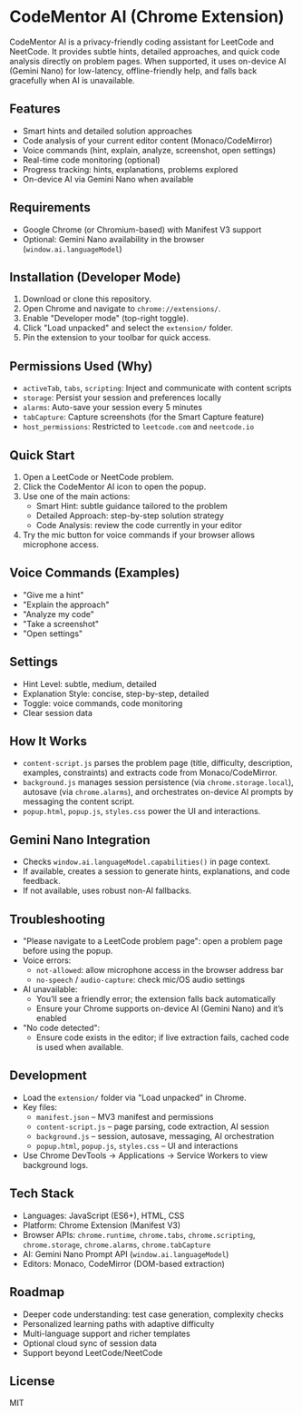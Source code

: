 # CodeMentor AI (Chrome Extension)

CodeMentor AI is a privacy-friendly coding assistant for LeetCode and NeetCode. It provides subtle hints, detailed approaches, and quick code analysis directly on problem pages. When supported, it uses on-device AI (Gemini Nano) for low-latency, offline-friendly help, and falls back gracefully when AI is unavailable.

## Features
- Smart hints and detailed solution approaches
- Code analysis of your current editor content (Monaco/CodeMirror)
- Voice commands (hint, explain, analyze, screenshot, open settings)
- Real-time code monitoring (optional)
- Progress tracking: hints, explanations, problems explored
- On-device AI via Gemini Nano when available

## Requirements
- Google Chrome (or Chromium-based) with Manifest V3 support
- Optional: Gemini Nano availability in the browser (`window.ai.languageModel`)

## Installation (Developer Mode)
1. Download or clone this repository.
2. Open Chrome and navigate to `chrome://extensions/`.
3. Enable "Developer mode" (top-right toggle).
4. Click "Load unpacked" and select the `extension/` folder.
5. Pin the extension to your toolbar for quick access.

## Permissions Used (Why)
- `activeTab`, `tabs`, `scripting`: Inject and communicate with content scripts
- `storage`: Persist your session and preferences locally
- `alarms`: Auto-save your session every 5 minutes
- `tabCapture`: Capture screenshots (for the Smart Capture feature)
- `host_permissions`: Restricted to `leetcode.com` and `neetcode.io`

## Quick Start
1. Open a LeetCode or NeetCode problem.
2. Click the CodeMentor AI icon to open the popup.
3. Use one of the main actions:
   - Smart Hint: subtle guidance tailored to the problem
   - Detailed Approach: step-by-step solution strategy
   - Code Analysis: review the code currently in your editor
4. Try the mic button for voice commands if your browser allows microphone access.

## Voice Commands (Examples)
- "Give me a hint"
- "Explain the approach"
- "Analyze my code"
- "Take a screenshot"
- "Open settings"

## Settings
- Hint Level: subtle, medium, detailed
- Explanation Style: concise, step-by-step, detailed
- Toggle: voice commands, code monitoring
- Clear session data

## How It Works
- `content-script.js` parses the problem page (title, difficulty, description, examples, constraints) and extracts code from Monaco/CodeMirror.
- `background.js` manages session persistence (via `chrome.storage.local`), autosave (via `chrome.alarms`), and orchestrates on-device AI prompts by messaging the content script.
- `popup.html`, `popup.js`, `styles.css` power the UI and interactions.

## Gemini Nano Integration
- Checks `window.ai.languageModel.capabilities()` in page context.
- If available, creates a session to generate hints, explanations, and code feedback.
- If not available, uses robust non-AI fallbacks.

## Troubleshooting
- "Please navigate to a LeetCode problem page": open a problem page before using the popup.
- Voice errors:
  - `not-allowed`: allow microphone access in the browser address bar
  - `no-speech` / `audio-capture`: check mic/OS audio settings
- AI unavailable:
  - You’ll see a friendly error; the extension falls back automatically
  - Ensure your Chrome supports on-device AI (Gemini Nano) and it’s enabled
- "No code detected":
  - Ensure code exists in the editor; if live extraction fails, cached code is used when available.

## Development
- Load the `extension/` folder via "Load unpacked" in Chrome.
- Key files:
  - `manifest.json` – MV3 manifest and permissions
  - `content-script.js` – page parsing, code extraction, AI session
  - `background.js` – session, autosave, messaging, AI orchestration
  - `popup.html`, `popup.js`, `styles.css` – UI and interactions
- Use Chrome DevTools → Applications → Service Workers to view background logs.

## Tech Stack
- Languages: JavaScript (ES6+), HTML, CSS
- Platform: Chrome Extension (Manifest V3)
- Browser APIs: `chrome.runtime`, `chrome.tabs`, `chrome.scripting`, `chrome.storage`, `chrome.alarms`, `chrome.tabCapture`
- AI: Gemini Nano Prompt API (`window.ai.languageModel`)
- Editors: Monaco, CodeMirror (DOM-based extraction)

## Roadmap
- Deeper code understanding: test case generation, complexity checks
- Personalized learning paths with adaptive difficulty
- Multi-language support and richer templates
- Optional cloud sync of session data
- Support beyond LeetCode/NeetCode

## License
MIT